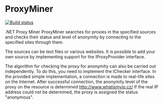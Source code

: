 # ProxyMiner
[![Build status](https://ci.appveyor.com/api/projects/status/voi6r3ra0dgcxwe5/branch/master?svg=true)](https://ci.appveyor.com/project/iborzenkov/proxyminer/branch/master)

.NET Proxy Miner
ProxyMiner searches for proxies in the specified sources and checks their status and level of anonymity by connecting to the specified sites through them.

The sources can be text files or various websites.
It is possible to add your own source by implementing support for the IProxyProvider interface.

The algorithm for checking the proxy for anonymity can also be carried out independently. To do this, you need to implement the IChecker interface.
In the provided simple implementation, a connection is made to real-life sites on the Internet. 
After successful connection, the anonymity level of the proxy on the resource is determined http://www.whatismyip.cz/ 
If the real IP address could not be determined, the proxy is assigned the status "anonymous".